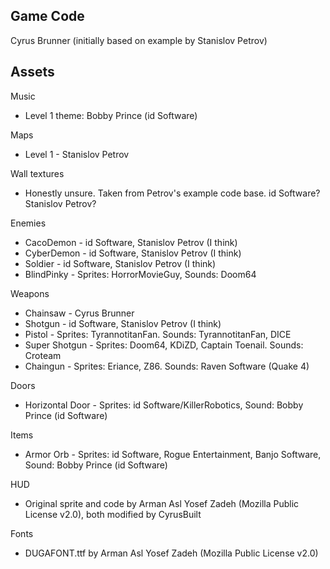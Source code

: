 ## Game Code
Cyrus Brunner (initially based on example by Stanislov Petrov)

## Assets

Music
- Level 1 theme: Bobby Prince (id Software)

Maps
- Level 1 - Stanislov Petrov

Wall textures
- Honestly unsure. Taken from Petrov's example code base. id Software? Stanislov Petrov?

Enemies
- CacoDemon - id Software, Stanislov Petrov (I think)
- CyberDemon - id Software, Stanislov Petrov (I think)
- Soldier - id Software, Stanislov Petrov (I think)
- BlindPinky - Sprites: HorrorMovieGuy, Sounds: Doom64

Weapons
- Chainsaw - Cyrus Brunner
- Shotgun - id Software, Stanislov Petrov (I think)
- Pistol - Sprites: TyrannotitanFan. Sounds: TyrannotitanFan, DICE
- Super Shotgun - Sprites: Doom64, KDiZD, Captain Toenail. Sounds: Croteam
- Chaingun - Sprites: Eriance, Z86. Sounds: Raven Software (Quake 4)

Doors
- Horizontal Door - Sprites: id Software/KillerRobotics, Sound: Bobby Prince (id Software)

Items
- Armor Orb - Sprites: id Software, Rogue Entertainment, Banjo Software, Sound: Bobby Prince (id Software)

HUD
- Original sprite and code by Arman Asl Yosef Zadeh (Mozilla Public License v2.0), both modified by CyrusBuilt

Fonts
- DUGAFONT.ttf by Arman Asl Yosef Zadeh (Mozilla Public License v2.0)